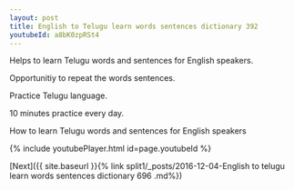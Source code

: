 ```yaml
---
layout: post
title: English to Telugu learn words sentences dictionary 392 
youtubeId: a8bK0zpRSt4
---
```

 
 
Helps to learn Telugu words and sentences for English speakers.

Opportunitiy to repeat the words sentences. 

Practice Telugu language. 
 
10 minutes practice every day. 
 
How to learn Telugu words and sentences for English speakers 
 
{% include youtubePlayer.html id=page.youtubeId %}
 
 
[Next]({{ site.baseurl }}{% link  split1/_posts/2016-12-04-English to telugu learn words sentences dictionary 696 .md%})
 
